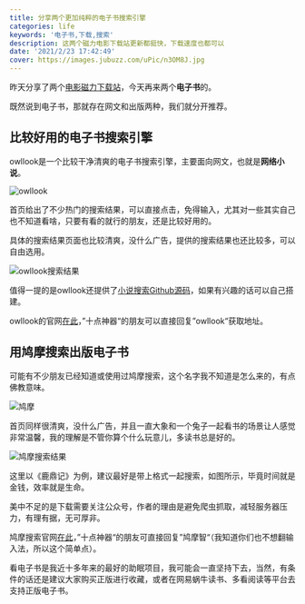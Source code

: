 ```yaml
---
title: 分享两个更加纯粹的电子书搜索引擎
categories: life
keywords: '电子书,下载,搜索'
description: 这两个磁力电影下载站更新都挺快，下载速度也都可以
date: '2021/2/23 17:42:49'
cover: https://images.jubuzz.com/uPic/n3OM8J.jpg
---
```


昨天分享了两个[电影磁力下载站](https://www.jubuzz.com/fun/f7f15c0b.html)，今天再来两个**电子书**的。

既然说到电子书，那就存在网文和出版两种，我们就分开推荐。

## 比较好用的电子书搜索引擎

owllook是一个比较干净清爽的电子书搜索引擎，主要面向网文，也就是**网络小说**。

![owllook](https://images.jubuzz.com/uPic/2mHc5L.png)

首页给出了不少热门的搜索结果，可以直接点击，免得输入，尤其对一些其实自己也不知道看啥，只要有看的就行的朋友，还是比较好用的。

具体的搜索结果页面也比较清爽，没什么广告，提供的搜索结果也还比较多，可以自由选用。

![owllook搜索结果](https://images.jubuzz.com/uPic/PXCPaC.png)

值得一提的是owllook还提供了[小说搜索Github源码](https://github.com/howie6879/owllook)，如果有兴趣的话可以自己搭建。

owllook的官网[在此](https://www.owlook.com.cn/)，”十点神器“的朋友可以直接回复”owllook“获取地址。

## 用鸠摩搜索出版电子书

可能有不少朋友已经知道或使用过鸠摩搜索，这个名字我不知道是怎么来的，有点佛教意味。

![鸠摩](https://images.jubuzz.com/uPic/3pFAwH.png)

首页同样很清爽，没什么广告，并且一直大象和一个兔子一起看书的场景让人感觉非常温馨，我的理解是不管你算个什么玩意儿，多读书总是好的。

![鸠摩搜索结果](https://images.jubuzz.com/uPic/KRz1ZC.png)

这里以《鹿鼎记》为例，建议最好是带上格式一起搜索，如图所示，毕竟时间就是金钱，效率就是生命。

美中不足的是下载需要关注公众号，作者的理由是避免爬虫抓取，减轻服务器压力，有理有据，无可厚非。

鸠摩搜索官网[在此](https://www.jiumodiary.com/)，”十点神器“的朋友可直接回复”鸠摩智“（我知道你们也不想翻输入法，所以这个简单点）。

看电子书是我近十多年来的最好的助眠项目，我可能会一直坚持下去，当然，有条件的话还是建议大家购买正版进行收藏，或者在网易蜗牛读书、多看阅读等平台去支持正版电子书。

